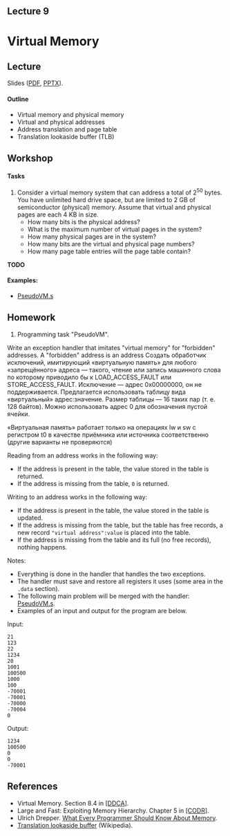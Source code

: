 Lecture 9
---

# Virtual Memory

## Lecture

Slides ([PDF](CA_Lecture_09.pdf), [PPTX](CA_Lecture_09.pptx)).

#### Outline

* Virtual memory and physical memory
* Virtual and physical addresses
* Address translation and page table
* Translation lookaside buffer (TLB)

## Workshop


#### Tasks

1. Consider a virtual memory system that can address a total of 2<sup>50</sup> bytes.
   You have unlimited hard drive space, but are limited to 2 GB of semiconductor (physical) memory.
   Assume that virtual and physical pages are each 4 KB in size.
   * How many bits is the physical address?
   * What is the maximum number of virtual pages in the system?
   * How many physical pages are in the system?
   * How many bits are the virtual and physical page numbers?
   * How many page table entries will the page table contain?

__TODO__

#### Examples:

* [PseudoVM.s](https://github.com/andrewt0301/hse-acos-course/blob/master/docs/part1ca/09_VM/PseudoVM.s)

## Homework

1. Programming task "PseudoVM".

Write an exception handler that imitates "virtual memory" for "forbidden" addresses.
A "forbidden" address is an address 
Создать обработчик исключений, имитирующий «виртуальную память»
 для любого «запрещённого» адреса — такого,
 чтение или запись машинного слова
 по которому приводило бы к LOAD_ACCESS_FAULT или STORE_ACCESS_FAULT.
 Исключение — адрес 0x00000000, он не поддерживается.
 Предлагается использовать таблицу вида «виртуальный» адрес:значение.
 Размер таблицы — 16 таких пар (т. е. 128 байтов).
 Можно использовать адрес 0 для обозначения пустой ячейки.

«Виртуальная память» работает только на операциях lw и sw
 с регистром t0 в качестве приёмника или источника соответственно
 (другие варианты не проверяются)

Reading from an address works in the following way:
* If the address is present in the table, the value stored in the table is returned.
* If the address is missing from the table, `0` is returned.

Writing to an address works in the following way:
* If the address is present in the table, the value stored in the table is updated.
* If the address is missing from the table, but the table has free records,
  a new record `"virtual address":value` is placed into the table.
* If the address is missing from the table and its full (no free records), nothing happens.

Notes:
* Everything is done in the handler that handles the two exceptions.
* The handler must save and restore all registers it uses (some area in the `.data` section).
* The following main problem will be merged with the handler: [PseudoVM.s](
  https://github.com/andrewt0301/hse-acos-course/blob/master/docs/part1ca/09_VM/PseudoVM.s).
* Examples of an input and output for the program are below.

Input:
```
21
123
22
1234
20
1001
100500
1000
100
-70001
-70001
-70000
-70004
0
```

Output:
```
1234
100500
0
0
-70001
```

## References

* Virtual Memory. Section 8.4 in [[DDCA]](../../books.md).
* Large and Fast: Exploiting Memory Hierarchy. Chapter 5 in [[CODR]](../../books.md). 
* Ulrich Drepper. [What Every Programmer Should Know About Memory](
  https://github.com/andrewt0301/hse-acos-course/blob/master/related/cpumemory.pdf).
* [Translation lookaside buffer](https://en.wikipedia.org/wiki/Translation_lookaside_buffer) (Wikipedia).

